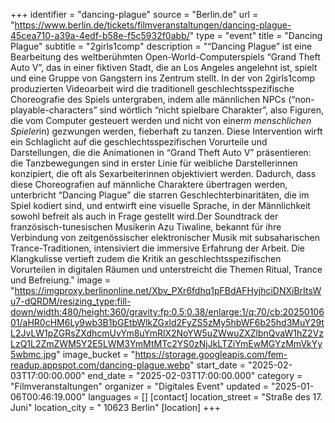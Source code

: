 +++
identifier = "dancing-plague"
source = "Berlin.de"
url = "https://www.berlin.de/tickets/filmveranstaltungen/dancing-plague-45cea710-a39a-4edf-b58e-f5c5932f0abb/"
type = "event"
title = "Dancing Plague"
subtitle = "2girls1comp"
description = "“Dancing Plague” ist eine Bearbeitung des weltberühmten Open-World-Computerspiels “Grand Theft Auto V”, das in einer fiktiven Stadt, die an Los Angeles angelehnt ist, spielt und eine Gruppe von Gangstern ins Zentrum stellt. In der von 2girls1comp produzierten Videoarbeit wird die traditionell geschlechtsspezifische Choreografie des Spiels untergraben, indem alle männlichen NPCs (“non-playable-characters” sind wörtlich “nicht spielbare Charakter”, also Figuren, die vom Computer gesteuert werden und nicht von einer*m menschlichen Spieler*in) gezwungen werden, fieberhaft zu tanzen. Diese Intervention wirft ein Schlaglicht auf die geschlechtsspezifischen Vorurteile und Darstellungen, die die Animationen in “Grand Theft Auto V” präsentieren: die Tanzbewegungen sind in erster Linie für weibliche Darstellerinnen konzipiert, die oft als Sexarbeiterinnen objektiviert werden. Dadurch, dass diese Choreografien auf männliche Charaktere übertragen werden, unterbricht “Dancing Plague” die starren Geschlechterbinaritäten, die im Spiel kodiert sind, und entwirft eine visuelle Sprache, in der Männlichkeit sowohl befreit als auch in Frage gestellt wird.Der Soundtrack der französisch-tunesischen Musikerin Azu Tiwaline, bekannt für ihre Verbindung von zeitgenössischer elektronischer Musik mit subsaharischen Trance-Traditionen, intensiviert die immersive Erfahrung der Arbeit. Die Klangkulisse vertieft zudem die Kritik an geschlechtsspezifischen Vorurteilen in digitalen Räumen und unterstreicht die Themen Ritual, Trance und Befreiung."
image = "https://imgproxy.berlinonline.net/Xbv_PXr6fdhq1pFBdAFHyjhciDNXiBrItsWu7-dQRDM/resizing_type:fill-down/width:480/height:360/gravity:fp:0.5:0.38/enlarge:1/q:70/cb:2025010601/aHR0cHM6Ly9wb3B1bGEtbWlkZGxld2FyZS5zMy5hbWF6b25hd3MuY29tL2JvLW1pZGRsZXdhcmUvYm8uYmRlX2NoYW5uZWwuZXZlbnQvaW1hZ2VzLzQ1L2ZmZWM5Y2E5LWM3YmMtMTc2YS0zNjJkLTZiYmEwMGYzMmVkYy5wbmc.jpg"
image_bucket = "https://storage.googleapis.com/fem-readup.appspot.com/dancing-plague.webp"
start_date = "2025-02-03T17:00:00.000"
end_date = "2025-02-03T17:00:00.000"
category = "Filmveranstaltungen"
organizer = "Digitales Event"
updated = "2025-01-06T00:46:19.000"
languages = []
[contact]
location_street = "Straße des 17. Juni"
location_city = " 10623 Berlin"
[location]
+++